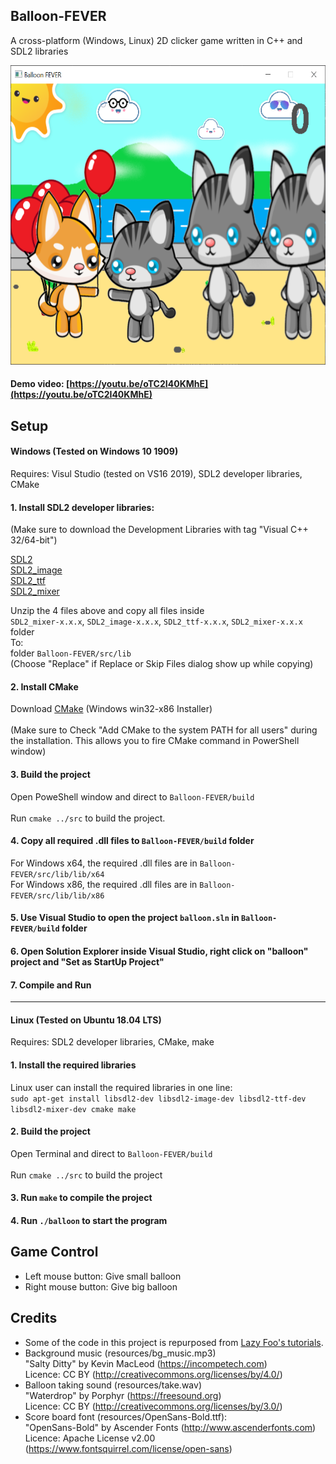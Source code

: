 ## Balloon-FEVER
A cross-platform (Windows, Linux) 2D clicker game written in C++ and SDL2 libraries

<img src="/src/resources/preview.PNG" width="600px" height="479px"></img>

#### Demo video: [https://youtu.be/oTC2I40KMhE](https://youtu.be/oTC2I40KMhE)

## Setup

#### Windows (Tested on Windows 10 1909)
Requires: Visul Studio (tested on VS16 2019), SDL2 developer libraries, CMake

#### 1. Install SDL2 developer libraries:
(Make sure to download the Development Libraries with tag "Visual C++ 32/64-bit")<br>

[SDL2](https://www.libsdl.org/download-2.0.php)<br/> 
[SDL2_image](https://www.libsdl.org/projects/SDL_image/)<br/>
[SDL2_ttf](https://www.libsdl.org/projects/SDL_ttf/)<br/>
[SDL2_mixer](https://www.libsdl.org/projects/SDL_mixer/)<br/>

Unzip the 4 files above and copy all files inside</br>
`SDL2_mixer-x.x.x`, `SDL2_image-x.x.x`, `SDL2_ttf-x.x.x`, `SDL2_mixer-x.x.x` folder</br>
To: </br>
folder `Balloon-FEVER/src/lib`</br>
(Choose "Replace" if Replace or Skip Files dialog show up while copying)

#### 2. Install CMake
Download [CMake](https://cmake.org/download/)
(Windows win32-x86 Installer)</br>
</br>
(Make sure to Check "Add CMake to the system PATH for all users" during the installation. This allows you to fire CMake command in PowerShell window)</br>

#### 3. Build the project
Open PoweShell window and direct to `Balloon-FEVER/build`</br>
</br>
Run `cmake ../src` to build the project.

#### 4. Copy all required .dll files to `Balloon-FEVER/build` folder
For Windows x64, the required .dll files are in `Balloon-FEVER/src/lib/lib/x64`</br>
For Windows x86, the required .dll files are in `Balloon-FEVER/src/lib/lib/x86`</br>

#### 5. Use Visual Studio to open the project `balloon.sln` in `Balloon-FEVER/build` folder
#### 6. Open Solution Explorer inside Visual Studio, right click on "balloon" project and "Set as StartUp Project"
#### 7. Compile and Run
---
#### Linux (Tested on Ubuntu 18.04 LTS)
Requires: SDL2 developer libraries, CMake, make

#### 1. Install the required libraries
Linux user can install the required libraries in one line:</br>
`sudo apt-get install libsdl2-dev libsdl2-image-dev libsdl2-ttf-dev libsdl2-mixer-dev cmake make`

#### 2. Build the project
Open Terminal and direct to `Balloon-FEVER/build`</br>
</br>
Run `cmake ../src` to build the project

#### 3. Run `make` to compile the project
#### 4. Run `./balloon` to start the program

## Game Control
- Left mouse button: Give small balloon
- Right mouse button: Give big balloon

## Credits
 - Some of the code in this project is repurposed from [Lazy Foo's tutorials](http://lazyfoo.net/tutorials/SDL/index.php).
 - Background music (resources/bg_music.mp3)
<br>"Salty Ditty" by Kevin MacLeod (https://incompetech.com)
<br>Licence: CC BY (http://creativecommons.org/licenses/by/4.0/)
 - Balloon taking sound (resources/take.wav)
 <br>"Waterdrop" by Porphyr (https://freesound.org)
 <br>Licence: CC BY (http://creativecommons.org/licenses/by/3.0/)
 - Score board font (resources/OpenSans-Bold.ttf): 
<br>"OpenSans-Bold" by Ascender Fonts (http://www.ascenderfonts.com) 
<br>Licence: Apache License v2.00 (https://www.fontsquirrel.com/license/open-sans)
